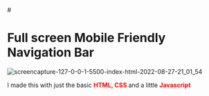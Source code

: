 #<h1>Full screen Mobile Friendly Navigation Bar</h1>![screencapture-127-0-0-1-5500-index-html-2022-08-27-21_01_54](https://user-images.githubusercontent.com/81533820/187046257-b76dda0c-d088-438e-ba50-f14e360ac4a3.png)

<p>I made this with just the basic <b style="color:red;">HTML, CSS </b> and a little <b style="color:red;">Javascript</b></p>
